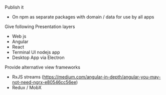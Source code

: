 Publish it

* On npm as separate packages with domain / data for use by all apps

Give following Presentation layers

* Web js
* Angular
* React
* Terminal UI nodejs app
* Desktop App via Electron

Provide alternative view frameworks

* RxJS streams (https://medium.com/angular-in-depth/angular-you-may-not-need-ngrx-e80546cc56ee)
* Redux / MobX